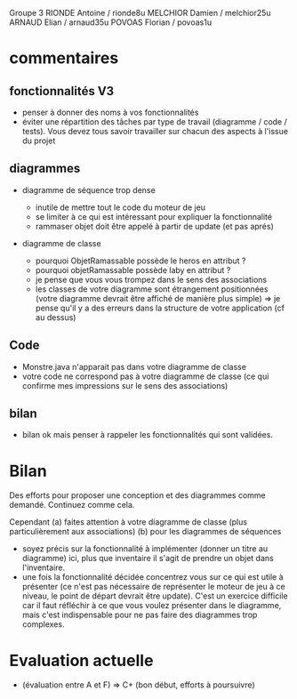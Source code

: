 Groupe 3
RIONDE Antoine / rionde8u
MELCHIOR Damien / melchior25u
ARNAUD Elian / arnaud35u
POVOAS Florian / povoas1u


# commentaires

## fonctionnalités V3

- penser à donner des noms à vos fonctionnalités
- éviter une répartition des tâches par type de travail (diagramme / code / tests). Vous devez tous savoir travailler sur chacun des aspects à l'issue du projet

## diagrammes

- diagramme de séquence trop dense
  - inutile de mettre tout le code du moteur de jeu
  - se limiter à ce qui est intéressant pour expliquer la fonctionnalité
  - rammaser objet doit être appelé à partir de update (et pas aprés)

- diagramme de classe
  - pourquoi ObjetRamassable possède le heros en attribut ?
  - pourquoi objetRamassable possède laby en attribut ?
  - je pense que vous vous trompez dans le sens des associations
  - les classes de votre diagramme sont étrangement positionnées (votre diagramme devrait être affiché de manière plus simple) => je pense qu'il y a des erreurs dans la structure de votre application (cf au dessus)


## Code

- Monstre.java n'apparait pas dans votre diagramme de classe
- votre code ne correspond pas à votre diagramme de classe (ce qui confirme mes impressions sur le sens des associations)

## bilan 

- bilan ok mais penser à rappeler les fonctionnalités qui sont validées.

# Bilan

Des efforts pour proposer une conception et des diagrammes comme demandé. Continuez comme cela.

Cependant
(a) faites attention à votre diagramme de classe (plus particulièrement aux associations)
(b) pour les diagrammes de séquences 
  - soyez précis sur la fonctionnalité à implémenter (donner un titre au diagramme) ici, plus que inventaire il s'agit de prendre un objet dans l'inventaire.
  - une fois la fonctionnalité décidée concentrez vous sur ce qui est utile à présenter (ce n'est pas nécessaire de représenter le moteur de jeu à ce niveau, le point de départ devrait être update). C'est un exercice difficile car il faut réfléchir à ce que vous voulez présenter dans le diagramme, mais c'est indispensable pour ne pas faire des diagrammes trop complexes.


# Evaluation actuelle 

- (évaluation entre A et F) => C+ (bon début, efforts à poursuivre)

